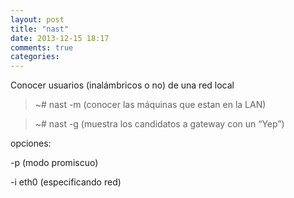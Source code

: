 ```yaml
---
layout: post
title: "nast"
date: 2013-12-15 18:17
comments: true
categories: 
---
```

Conocer usuarios (inalámbricos o no) de una red local

>~# nast -m  (conocer las máquinas que estan en la LAN)

>~# nast -g   (muestra los candidatos a gateway con un “Yep”)

opciones:

-p   (modo promiscuo)

-i  eth0 (especificando red)

